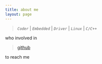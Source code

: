 ```yaml
---
title: about me
layout: page
---
```


> _`Coder`_ | _`Embedded`_ | _`Driver`_ | _`Linux`_ | _`C/C++`_

who involved in 

> [github](https://github.com/dycc)

to reach me
